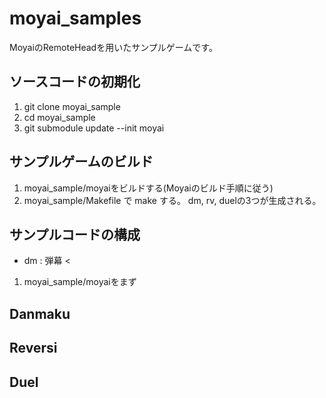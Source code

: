 # moyai_samples

MoyaiのRemoteHeadを用いたサンプルゲームです。

## ソースコードの初期化

1. git clone moyai_sample
2. cd moyai_sample
3. git submodule update --init moyai

## サンプルゲームのビルド

1. moyai_sample/moyaiをビルドする(Moyaiのビルド手順に従う)
2. moyai_sample/Makefile で make する。  dm, rv, duelの3つが生成される。


## サンプルコードの構成

- dm : 弾幕
<



1. moyai_sample/moyaiをまず

## Danmaku


## Reversi


## Duel
